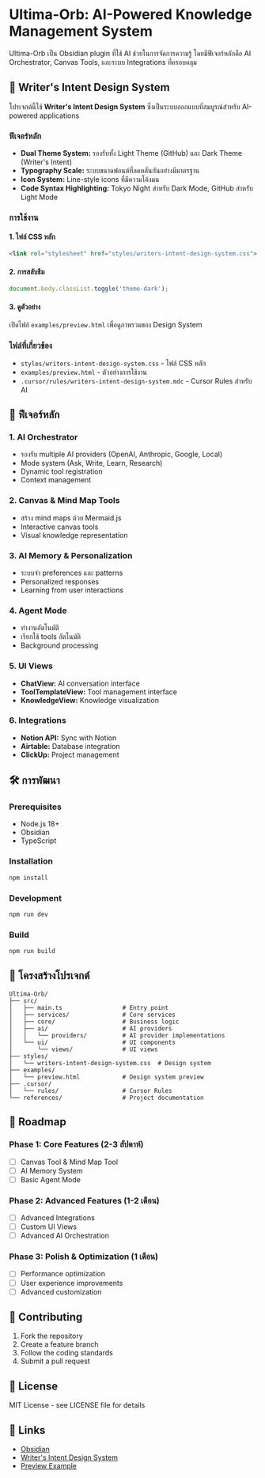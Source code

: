 # Ultima-Orb: AI-Powered Knowledge Management System

Ultima-Orb เป็น Obsidian plugin ที่ใช้ AI ช่วยในการจัดการความรู้ โดยมีฟีเจอร์หลักคือ AI Orchestrator, Canvas Tools, และระบบ Integrations ที่ครอบคลุม

## 🎨 Writer's Intent Design System

โปรเจกต์นี้ใช้ **Writer's Intent Design System** ซึ่งเป็นระบบออกแบบที่สมบูรณ์สำหรับ AI-powered applications

### ฟีเจอร์หลัก

- **Dual Theme System:** รองรับทั้ง Light Theme (GitHub) และ Dark Theme (Writer's Intent)
- **Typography Scale:** ระบบขนาดฟอนต์ที่ลดหลั่นกันอย่างมีมาตรฐาน
- **Icon System:** Line-style icons ที่มีความโค้งมน
- **Code Syntax Highlighting:** Tokyo Night สำหรับ Dark Mode, GitHub สำหรับ Light Mode

### การใช้งาน

#### 1. ไฟล์ CSS หลัก
```html
<link rel="stylesheet" href="styles/writers-intent-design-system.css">
```

#### 2. การสลับธีม
```javascript
document.body.classList.toggle('theme-dark');
```

#### 3. ดูตัวอย่าง
เปิดไฟล์ `examples/preview.html` เพื่อดูภาพรวมของ Design System

### ไฟล์ที่เกี่ยวข้อง

- `styles/writers-intent-design-system.css` - ไฟล์ CSS หลัก
- `examples/preview.html` - ตัวอย่างการใช้งาน
- `.cursor/rules/writers-intent-design-system.mdc` - Cursor Rules สำหรับ AI

## 🚀 ฟีเจอร์หลัก

### 1. AI Orchestrator
- รองรับ multiple AI providers (OpenAI, Anthropic, Google, Local)
- Mode system (Ask, Write, Learn, Research)
- Dynamic tool registration
- Context management

### 2. Canvas & Mind Map Tools
- สร้าง mind maps ด้วย Mermaid.js
- Interactive canvas tools
- Visual knowledge representation

### 3. AI Memory & Personalization
- ระบบจำ preferences และ patterns
- Personalized responses
- Learning from user interactions

### 4. Agent Mode
- ทำงานอัตโนมัติ
- เรียกใช้ tools อัตโนมัติ
- Background processing

### 5. UI Views
- **ChatView:** AI conversation interface
- **ToolTemplateView:** Tool management interface
- **KnowledgeView:** Knowledge visualization

### 6. Integrations
- **Notion API:** Sync with Notion
- **Airtable:** Database integration
- **ClickUp:** Project management

## 🛠️ การพัฒนา

### Prerequisites
- Node.js 18+
- Obsidian
- TypeScript

### Installation
```bash
npm install
```

### Development
```bash
npm run dev
```

### Build
```bash
npm run build
```

## 📁 โครงสร้างโปรเจกต์

```
Ultima-Orb/
├── src/
│   ├── main.ts                 # Entry point
│   ├── services/               # Core services
│   ├── core/                   # Business logic
│   ├── ai/                     # AI providers
│   │   └── providers/          # AI provider implementations
│   └── ui/                     # UI components
│       └── views/              # UI views
├── styles/
│   └── writers-intent-design-system.css  # Design system
├── examples/
│   └── preview.html            # Design system preview
├── .cursor/
│   └── rules/                  # Cursor Rules
└── references/                 # Project documentation
```

## 🎯 Roadmap

### Phase 1: Core Features (2-3 สัปดาห์)
- [ ] Canvas Tool & Mind Map Tool
- [ ] AI Memory System
- [ ] Basic Agent Mode

### Phase 2: Advanced Features (1-2 เดือน)
- [ ] Advanced Integrations
- [ ] Custom UI Views
- [ ] Advanced AI Orchestration

### Phase 3: Polish & Optimization (1 เดือน)
- [ ] Performance optimization
- [ ] User experience improvements
- [ ] Advanced customization

## 🤝 Contributing

1. Fork the repository
2. Create a feature branch
3. Follow the coding standards
4. Submit a pull request

## 📄 License

MIT License - see LICENSE file for details

## 🔗 Links

- [Obsidian](https://obsidian.md/)
- [Writer's Intent Design System](./styles/writers-intent-design-system.css)
- [Preview Example](./examples/preview.html)